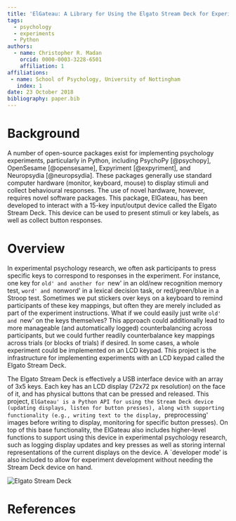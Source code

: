 ```yaml
---
title: 'ElGateau: A Library for Using the Elgato Stream Deck for Experimental Psychology Research'
tags:
  - psychology
  - experiments
  - Python
authors:
  - name: Christopher R. Madan
    orcid: 0000-0003-3228-6501
    affiliation: 1
affiliations:
 - name: School of Psychology, University of Nottingham
   index: 1
date: 23 October 2018
bibliography: paper.bib
---
```


# Background

A number of open-source packages exist for implementing psychology experiments, particularly in Python, including PsychoPy [@psychopy], OpenSesame [@opensesame], Expyriment [@expyriment], and Neuropsydia [@neuropsydia]. These packages generally use standard computer hardware (monitor, keyboard, mouse) to display stimuli and collect behavioural responses. The use of novel hardware, however, requires novel software packages. This package, ElGateau, has been developed to interact with a 15-key input/output device called the Elgato Stream Deck. This device can be used to present stimuli or key labels, as well as collect button responses.


# Overview

In experimental psychology research, we often ask participants to press specific keys to correspond to responses in the experiment. For instance, one key for `old' and another for `new' in an old/new recognition memory test, `word' and `nonword' in a lexical decision task, or red/green/blue in a Stroop test. Sometimes we put stickers over keys on a keyboard to remind participants of these key mappings, but often they are merely included as part of the experiment instructions. What if we could easily just write `old' and `new' on the keys themselves? This approach could additionally lead to more manageable (and automatically logged) counterbalancing across participants, but we could further readily counterbalance key mappings across trials (or blocks of trials) if desired. In some cases, a whole experiment could be implemented on an LCD keypad. This project is the infrastructure for implementing experiments with an LCD keypad called the Elgato Stream Deck.

The Elgato Stream Deck is effectively a USB interface device with an array of 3x5 keys. Each key has an LCD display (72x72 px resolution) on the face of it, and has physical buttons that can be pressed and released. This project, `ElGateau' is a Python API for using the Stream Deck device (updating displays, listen for button presses), along with supporting functionality (e.g., writing text to the display, `preprocessing' images before writing to display, monitoring for specific button presses). On top of this base functionality, the ElGateau also includes higher-level functions to support using this device in experimental psychology research, such as logging display updates and key presses as well as storing internal representations of the current displays on the device. A `developer mode' is also included to allow for experiment development without needing the Stream Deck device on hand.

![Elgato Stream Deck](https://cdn.vox-cdn.com/uploads/chorus_image/image/54298497/91fukDTbNVL._SL1500_.0.jpg)

# References
